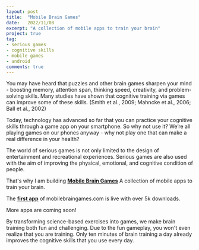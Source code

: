 ```yaml
---
layout: post
title:  "Mobile Brain Games"
date:   2022/11/08
excerpt: "A collection of mobile apps to train your brain"
project: true
tag:
- serious games
- cognitive skills
- mobile games
- android
comments: true
---
```


You may have heard that puzzles and other brain games sharpen your mind - boosting memory, attention span, thinking speed, creativity, and problem-solving skills.
Many studies have shown that cognitive training via games can improve some of these skills.
(Smith et al., 2009; Mahncke et al., 2006; Ball et al., 2002)

Today, technology has advanced so far that you can practice your cognitive skills through a game app on your smartphone. So why not use it?
We’re all playing games on our phones anyway - why not play one that can make a real difference in your health?

The world of serious games is not only limited to the design of entertainment and recreational experiences. Serious games are also used with the aim of improving the physical, emotional, and cognitive condition of people.

That's why I am building **[Mobile Brain Games](https://mobilebraingames.com/)**
A collection of mobile apps to train your brain.

The **[first app](https://play.google.com/store/apps/details?id=thelouras.pattern.game)**  of mobilebraingames.com is live with over 5k downloads.

More apps are coming soon!

By transforming science-based exercises into games, we make brain training both fun and challenging. Due to the fun gameplay, you won't even realize that you are training. Only ten minutes of brain training a day already improves the cognitive skills that you use every day. 
